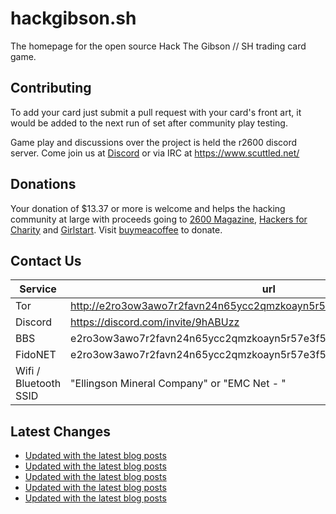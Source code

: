 # hackgibson.sh
The homepage for the open source Hack The Gibson // SH trading card game.


## Contributing

To add your card just submit a pull request with your card's front art, it would be added to the next run of set after community play testing.

Game play and discussions over the project is held the r2600 discord server. Come join us at [Discord](https://discord.com/invite/9hABUzz) or via IRC at https://www.scuttled.net/


## Donations

Your donation of $13.37 or more is welcome and helps the hacking community at large with proceeds going to [2600 Magazine](https://2600.com/), [Hackers for Charity](https://hackersforcharity.org) and [Girlstart](https://girlstart.org).  Visit [buymeacoffee](https://www.buymeacoffee.com/hackgibson.sh) to donate.


## Contact Us

Service | url
-|-
Tor | http://e2ro3ow3awo7r2favn24n65ycc2qmzkoayn5r57e3f56nvjwdcgg32ad.onion
Discord | https://discord.com/invite/9hABUzz
BBS | e2ro3ow3awo7r2favn24n65ycc2qmzkoayn5r57e3f56nvjwdcgg32ad.onion:23
FidoNET | e2ro3ow3awo7r2favn24n65ycc2qmzkoayn5r57e3f56nvjwdcgg32ad.onion:24554
Wifi / Bluetooth SSID | "Ellingson Mineral Company" or "EMC Net - <fidonet address>"

## Latest Changes
<!-- BLOG-POST-LIST:START -->
- [Updated with the latest blog posts](https://github.com/DFW2600/hackgibson.sh/commit/47b60c65529486205931f2e08efa5b5d0c1ab09d)
- [Updated with the latest blog posts](https://github.com/DFW2600/hackgibson.sh/commit/46d5f9e107c0dc202e66c9c9e7519f8acb5baf2f)
- [Updated with the latest blog posts](https://github.com/DFW2600/hackgibson.sh/commit/921065ee77d28e8ef6795c2f3280a4529b062dd1)
- [Updated with the latest blog posts](https://github.com/DFW2600/hackgibson.sh/commit/151b2af837cf051eee58742339a3474790a15deb)
- [Updated with the latest blog posts](https://github.com/DFW2600/hackgibson.sh/commit/11ed2ed790586418cde3cd477895fc6f3cd9a052)
<!-- BLOG-POST-LIST:END -->
